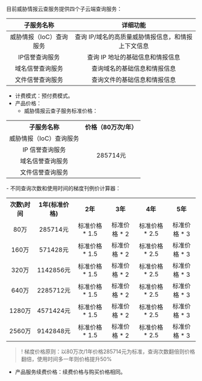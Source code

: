 目前威胁情报云查服务提供四个子云端查询服务：

子服务名称 | 详细功能
:-: | :-:
威胁情报（IoC）查询服务 | 查询 IP/域名的高质量威胁情报信息，和情报上下文信息
IP信誉查询服务 | 查询 IP 地址的基础信息和情报信息
域名信誉查询服务 | 查询域名的基础信息和情报信息
文件信誉查询服务 | 查询文件的基础信息和情报信息


- 计费模式：预付费模式。
- 产品价格：
   - 威胁情报云查子服务标准价格：
<table><tbody>
<tr><th><center>子服务名称</th><th><center> 价格（80万次/年）</th></tr>
<tr><td><center>威胁情报（IoC）查询服务</td><td rowspan="4"><center>285714元</center></td></tr>
<tr><td><center>IP 信誉查询服务</td></tr>
<tr><td><center>域名信誉查询服务</td></tr>
<tr><td><center>文件信誉查询服务</td></tr>
</table><tbody>
   - 不同查询次数和使用时间的梯度刊例价计算器：
<table><tbody>
<tr><th><center>次数\时间</th><th><center> 1年(标准价格)</th><th><center>2年</th><th><center>3年</th><th><center>4年</th><th><center>5年</th></tr>
<tr><td><center>80万</td><td><center>285714元</td><td><center>标准价格 * 1.5</td><td><center>标准价格 * 2</td><td><center>标准价格 * 2.5</td><td><center>标准价格 * 3</td></tr>
<tr><td><center>160万</td><td><center>571428元</td><td><center>标准价格 * 1.5</td><td><center>标准价格 * 2</td><td><center>标准价格 * 2.5</td><td><center>标准价格 * 3</td></tr>
<tr><td><center>320万</td><td><center>1142856元</td><td><center>标准价格 * 1.5</td><td><center>标准价格 * 2</td><td><center>标准价格 * 2.5</td><td><center>标准价格 * 3</td></tr>
<tr><td><center>640万</td><td><center>2285712元</td><td><center>标准价格 * 1.5</td><td><center>标准价格 * 2</td><td><center>标准价格 * 2.5</td><td><center>标准价格 * 3</td></tr>
<tr><td><center>1280万</td><td><center>4571424元</td><td><center>标准价格 * 1.5</td><td><center>标准价格 * 2</td><td><center>标准价格 * 2.5</td><td><center>标准价格 * 3</td></tr>
<tr><td><center>2560万</td><td><center>9142848元</td><td><center>标准价格 * 1.5</td><td><center>标准价格 * 2</td><td><center>标准价格 * 2.5</td><td><center>标准价格 * 3</td></tr>
</table><tbody>

>! 梯度价格原则：以80万次/1年价格285714元为标准，查询次数翻倍则价格翻倍，使用时间多一年则价格提升50%

   - 产品服务续费价格：续费价格与购买价格相同。
